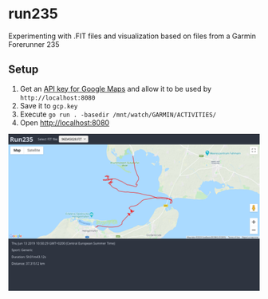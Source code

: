 # run235
Experimenting with .FIT files and visualization based on files from a Garmin Forerunner 235

## Setup

 1. Get an [API key for Google
    Maps](https://developers.google.com/maps/documentation/javascript/get-api-key)
    and allow it to be used by `http://localhost:8080`
 2. Save it to `gcp.key`
 3. Execute `go run . -basedir /mnt/watch/GARMIN/ACTIVITIES/`
 4. Open <http://localhost:8080>

![screenshot](screenshot.png)
